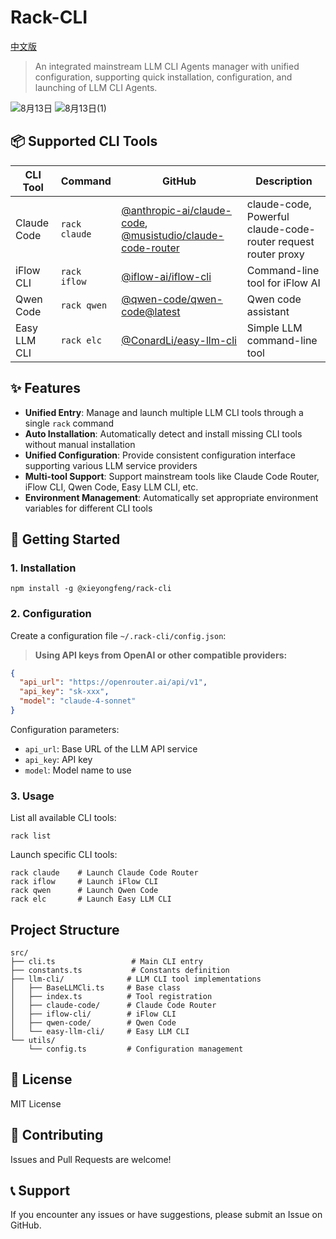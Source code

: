 # Rack-CLI

[中文版](README_zh.md)

> An integrated mainstream LLM CLI Agents manager with unified configuration, supporting quick installation, configuration, and launching of LLM CLI Agents.

![8月13日](https://github.com/user-attachments/assets/1838c0cd-182e-4bfc-9de7-733dcabb77b8)
![8月13日(1)](https://github.com/user-attachments/assets/df35a934-f0e4-4ad7-91de-9fdcdc0a9468)

## 📦 Supported CLI Tools

| CLI Tool | Command | GitHub | Description |
|----------|---------|-------------|-------------|
| Claude Code | `rack claude` | [@anthropic-ai/claude-code](https://github.com/anthropic-ai/claude-code), [@musistudio/claude-code-router](https://github.com/musistudio/claude-code-router) | claude-code, Powerful claude-code-router request router proxy |
| iFlow CLI | `rack iflow` | [@iflow-ai/iflow-cli](https://github.com/iflow-ai/iflow-cli) | Command-line tool for iFlow AI |
| Qwen Code | `rack qwen` | [@qwen-code/qwen-code@latest](https://github.com/qwen-code/qwen-code) | Qwen code assistant |
| Easy LLM CLI | `rack elc` | [@ConardLi/easy-llm-cli](https://github.com/ConardLi/easy-llm-cli) | Simple LLM command-line tool |

## ✨ Features

-   **Unified Entry**: Manage and launch multiple LLM CLI tools through a single `rack` command
-   **Auto Installation**: Automatically detect and install missing CLI tools without manual installation
-   **Unified Configuration**: Provide consistent configuration interface supporting various LLM service providers
-   **Multi-tool Support**: Support mainstream tools like Claude Code Router, iFlow CLI, Qwen Code, Easy LLM CLI, etc.
-   **Environment Management**: Automatically set appropriate environment variables for different CLI tools

## 🚀 Getting Started

### 1. Installation

```shell
npm install -g @xieyongfeng/rack-cli
```

### 2. Configuration

Create a configuration file `~/.rack-cli/config.json`:

> **Using API keys from OpenAI or other compatible providers:**

```json
{
  "api_url": "https://openrouter.ai/api/v1",
  "api_key": "sk-xxx",
  "model": "claude-4-sonnet"
}
```

Configuration parameters:
- `api_url`: Base URL of the LLM API service
- `api_key`: API key
- `model`: Model name to use

### 3. Usage

List all available CLI tools:
```shell
rack list
```

Launch specific CLI tools:
```shell
rack claude    # Launch Claude Code Router
rack iflow     # Launch iFlow CLI  
rack qwen      # Launch Qwen Code
rack elc       # Launch Easy LLM CLI
```

## Project Structure

```
src/
├── cli.ts                 # Main CLI entry
├── constants.ts           # Constants definition
├── llm-cli/              # LLM CLI tool implementations
│   ├── BaseLLMCli.ts     # Base class
│   ├── index.ts          # Tool registration
│   ├── claude-code/      # Claude Code Router
│   ├── iflow-cli/        # iFlow CLI
│   ├── qwen-code/        # Qwen Code
│   └── easy-llm-cli/     # Easy LLM CLI
└── utils/
    └── config.ts         # Configuration management
```

## 📄 License

MIT License

## 🤝 Contributing

Issues and Pull Requests are welcome!

## 📞 Support

If you encounter any issues or have suggestions, please submit an Issue on GitHub.
